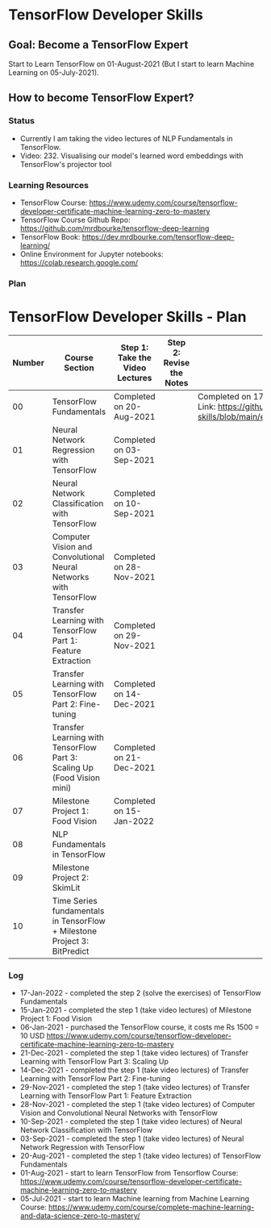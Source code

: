 # TensorFlow Developer Skills

## Goal: Become a TensorFlow Expert

Start to Learn TensorFlow on 01-August-2021 (But I start to learn Machine Learning on 05-July-2021).

## How to become TensorFlow Expert?

### Status
* Currently I am taking the video lectures of NLP Fundamentals in TensorFlow.
* Video: 232. Visualising our model's learned word embeddings with TensorFlow's projector tool

### Learning Resources
* TensorFlow Course: https://www.udemy.com/course/tensorflow-developer-certificate-machine-learning-zero-to-mastery
* TensorFlow Course Github Repo: https://github.com/mrdbourke/tensorflow-deep-learning
* TensorFlow Book: https://dev.mrdbourke.com/tensorflow-deep-learning/
* Online Environment for Jupyter notebooks: https://colab.research.google.com/

### Plan

# TensorFlow Developer Skills - Plan

| Number | Course Section | Step 1: Take the Video Lectures | Step 2: Revise the Notes  | Step 3: Solve the Exercises | Step 4: Revise the Notes  | Step 5: Build a Project |
| --- | --- | --- | --- | --- | --- | --- |
| 00 | TensorFlow Fundamentals | Completed on 20-Aug-2021 |  | Completed on 17-Jan-2022 - Link: https://github.com/MuaazShoaib/tensorflow-developer-skills/blob/main/exercises/00_tensorflow_fundamentals_exercises.ipynb |  |  |
| 01 | Neural Network Regression with TensorFlow | Completed on 03-Sep-2021 |  |  |  |  |
| 02 | Neural Network Classification with TensorFlow | Completed on 10-Sep-2021 |  |  |  |  |
| 03 | Computer Vision and Convolutional Neural Networks with TensorFlow | Completed on 28-Nov-2021 |  |  |  |  |
| 04 | Transfer Learning with TensorFlow Part 1: Feature Extraction | Completed on 29-Nov-2021 |  |  |  |  |
| 05 | Transfer Learning with TensorFlow Part 2: Fine-tuning | Completed on 14-Dec-2021 |  |  |  |  |
| 06 | Transfer Learning with TensorFlow Part 3: Scaling Up (Food Vision mini) | Completed on 21-Dec-2021 |  |  |  |  |
| 07 | Milestone Project 1: Food Vision | Completed on 15-Jan-2022 |  |  |  |  |
| 08 | NLP Fundamentals in TensorFlow |  |  |  |  |  |
| 09 | Milestone Project 2: SkimLit |  |  |  |  |  |
| 10 | Time Series fundamentals in TensorFlow + Milestone Project 3: BitPredict |  |  |  |  |  |
### Log
* 17-Jan-2022 - completed the step 2 (solve the exercises) of TensorFlow Fundamentals
* 15-Jan-2021 - completed the step 1 (take video lectures) of Milestone Project 1: Food Vision
* 06-Jan-2021 - purchased the TensorFlow course, it costs me Rs 1500 = 10 USD https://www.udemy.com/course/tensorflow-developer-certificate-machine-learning-zero-to-mastery
* 21-Dec-2021 - completed the step 1 (take video lectures) of Transfer Learning with TensorFlow Part 3: Scaling Up
* 14-Dec-2021 - completed the step 1 (take video lectures) of Transfer Learning with TensorFlow Part 2: Fine-tuning
* 29-Nov-2021 - completed the step 1 (take video lectures) of Transfer Learning with TensorFlow Part 1: Feature Extraction
* 28-Nov-2021 - completed the step 1 (take video lectures) of Computer Vision and Convolutional Neural Networks with TensorFlow
* 10-Sep-2021 - completed the step 1 (take video lectures) of Neural Network Classification with TensorFlow
* 03-Sep-2021 - completed the step 1 (take video lectures) of Neural Network Regression with TensorFlow 
* 20-Aug-2021 - completed the step 1 (take video lectures) of TensorFlow Fundamentals
* 01-Aug-2021 - start to learn TensorFlow from Tensorflow Course: https://www.udemy.com/course/tensorflow-developer-certificate-machine-learning-zero-to-mastery
* 05-Jul-2021 - start to learn Machine learning from Machine Learning Course: https://www.udemy.com/course/complete-machine-learning-and-data-science-zero-to-mastery/




